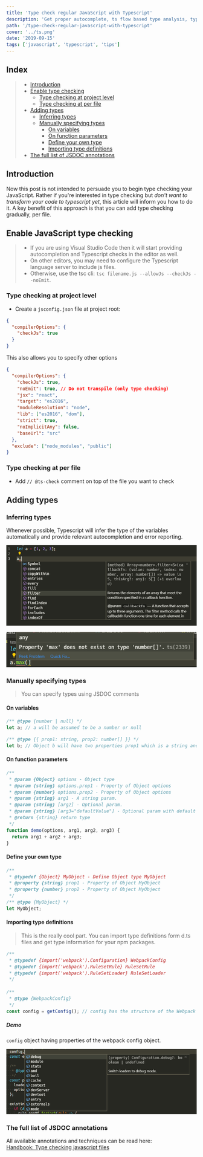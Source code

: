```yaml
---
title: 'Type check regular JavaScript with Typescript'
description: 'Get proper autocomplete, ts flow based type analysis, types definitions from d.ts files in your js files'
path: '/type-check-regular-javascript-with-typescript'
cover: '../ts.png'
date: '2019-09-15'
tags: ['javascript', 'typescript', 'tips']
---
```


## Index

> - [Introduction](#introduction)
> - [Enable type checking](#enable-javascript-type-checking)
>     - [Type checking at project level](#type-checking-at-project-level)
>     - [Type checking at per file](#type-checking-at-per-file)
> - [Adding types](#adding-types)
>     - [Inferring types](#inferring-types)
>     - [Manually specifying types](#manually-specifying-types)
>         - [On variables](#on-variables)
>         - [On function parameters](#on-function-parameters)
>         - [Define your own type](#define-your-own-type)
>         - [Importing type definitions](#importing-type-definitions)
> - [The full list of JSDOC annotations](#the-full-list-of-jsdoc-annotations)

## Introduction

Now this post is not intended to persuade you to begin type checking your JavaScript. Rather if you're interested in type checking but *don't want to transform your code to typescript yet*, this article will inform you how to do it. 
A key benefit of this approach is that you can add type checking gradually, per file.

## Enable JavaScript type checking

> - If you are using Visual Studio Code then it will start providing autocompletion and Typescript checks in the editor as well.  
> - On other editors, you may need to configure the Typescript language server to include js files.
> - Otherwise, use the tsc cli: `tsc filename.js --allowJs --checkJs --noEmit`.

### Type checking at project level
- Create a `jsconfig.json` file at project root:

```json
{
  "compilerOptions": {
    "checkJs": true
  }
}
```

This also allows you to specify other options

```json
{
  "compilerOptions": {
    "checkJs": true,
    "noEmit": true, // Do not transpile (only type checking)
    "jsx": "react",
    "target": "es2016",
    "moduleResolution": "node",
    "lib": ["es2016", "dom"],
    "strict": true,
    "noImplicitAny": false,
    "baseUrl": "src"
  },
  "exclude": ["node_modules", "public"]
}
```

### Type checking at per file

- Add `// @ts-check` comment on top of the file you want to check

## Adding types

### Inferring types

Whenever possible, Typescript will infer the type of the variables automatically and provide relevant autocompletion and error reporting.

![Autocompletion in VS Code](types1.png)

![Showing errors in VS Code](types2.png)

### Manually specifying types

> You can specify types using JSDOC comments

#### On variables

```js
/** @type {number | null} */
let a; // a will be assumed to be a number or null
```

```js
/** @type {{ prop1: string, prop2: number[] }} */
let b; // Object b will have two properties prop1 which is a string and prop2 which would be a number array
```

#### On function parameters

```js
/**
 * @param {Object} options - Object type
 * @param {string} options.prop1 - Property of Object options
 * @param {number} options.prop2 - Property of Object options
 * @param {string} arg1 - A string param.
 * @param {string} [arg2] - Optional param.
 * @param {string} [arg3="defaultValue"] - Optional param with default value
 * @return {string} return type
 */
function demo(options, arg1, arg2, arg3) {
  return arg1 + arg2 + arg3;
}
```

#### Define your own type

```js
/**
 * @typedef {Object} MyObject - Define Object type MyObject
 * @property {string} prop1 - Property of Object MyObject
 * @property {number} prop2 - Property of Object MyObject
 */
/** @type {MyObject} */
let MyObject;
```

#### Importing type definitions

> This is the really cool part. You can import type definitions form d.ts files and get type information for your npm packages.

```js
/**
 * @typedef {import('webpack').Configuration} WebpackConfig
 * @typedef {import('webpack').RuleSetRule} RuleSetRule
 * @typedef {import('webpack').RuleSetLoader} RuleSetLoader
 */

/**
 * @type {WebpackConfig}
 */
const config = getConfig(); // config has the structure of the Webpack config object!
```

##### Demo
`config` object having properties of the webpack config object.  

![Importing types](types3.png)


### The full list of JSDOC annotations

All available annotations and techniques can be read here:  
[Handbook: Type checking javascript files](https://www.typescriptlang.org/docs/handbook/type-checking-javascript-files.html)
